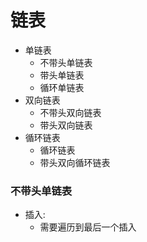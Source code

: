# 链表
- 单链表
    -   不带头单链表
    -   带头单链表
    -   循环单链表
- 双向链表
    -   不带头双向链表
    -   带头双向链表
- 循环链表
    -   循环链表
    -   带头双向循环链表
    
    
### 不带头单链表
- 插入:
    - 需要遍历到最后一个插入